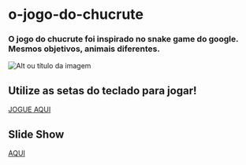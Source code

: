 # o-jogo-do-chucrute
### O jogo do chucrute foi inspirado no snake game do google. Mesmos objetivos, animais diferentes.

![Alt ou título da imagem](https://miro.medium.com/max/1000/1*5Rx-ZS1ACU06tmWkaOTgMw.gif)

## Utilize as setas do teclado para jogar!  


[JOGUE AQUI](https://matheusanjo.github.io/o-jogo-do-chucrute/)



## Slide Show
[AQUI](https://docs.google.com/presentation/d/1d6CWOvufJwZ93T8eoMWCW0vyVd8uQsdmFZzPWnOrZ2Q/edit?usp=sharing)
